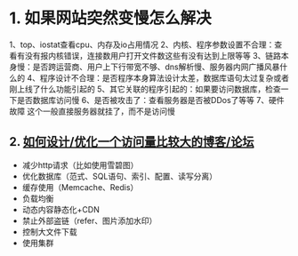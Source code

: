 # 1. 如果网站突然变慢怎么解决

1、top、iostat查看cpu、内存及io占用情况
2、内核、程序参数设置不合理：查看有没有报内核错误，连接数用户打开文件数这些有没有达到上限等等
3、链路本身慢：是否跨运营商、用户上下行带宽不够、dns解析慢、服务器内网广播风暴什么的
4、程序设计不合理：是否程序本身算法设计太差，数据库语句太过复杂或者刚上线了什么功能引起的
5、其它关联的程序引起的：如果要访问数据库，检查一下是否数据库访问慢
6、是否被攻击了：查看服务器是否被DDos了等等
7、硬件故障 这个一般直接服务器就挂了，而不是访问慢

## 2. [如何设计/优化一个访问量比较大的博客/论坛](https://coffeephp.com/articles/4?utm_source=laravel-china.org#2如何设计优化一个访问量比较大的博客论坛)

- 减少http请求（比如使用雪碧图）
- 优化数据库（范式、SQL语句、索引、配置、读写分离）
- 缓存使用（Memcache、Redis）
- 负载均衡
- 动态内容静态化+CDN
- 禁止外部盗链（refer、图片添加水印）
- 控制大文件下载
- 使用集群